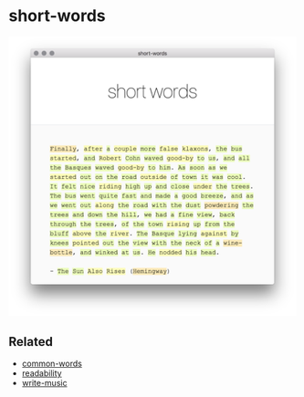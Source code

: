 # short-words

[![screenshot](screenshot.png)](https://wooorm.com/short-words)

## Related

*   [common-words](https://github.com/wooorm/common-words)
*   [readability](https://github.com/wooorm/readability)
*   [write-music](https://github.com/wooorm/write-music)
